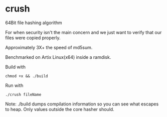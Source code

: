 # crush
64Bit file hashing algorithm 

For when security isn't the main concern and we just want to verify that our files were copied properly. 

Approximately 3X+ the speed of md5sum. 

Benchmarked on Artix Linux(x64) inside a ramdisk.

Build with
```
chmod +x && ./build
```

Run with
```
./crush fileName
```

Note: ./build dumps compilation information so you can see what
escapes to heap. Only values outside the core hasher should. 
